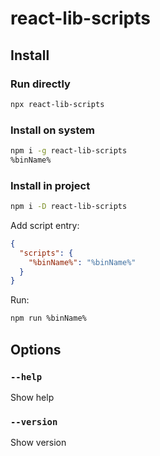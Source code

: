 # react-lib-scripts

## Install

### Run directly

```bash
npx react-lib-scripts
```

### Install on system

```bash
npm i -g react-lib-scripts
%binName%
```

### Install in project

```bash
npm i -D react-lib-scripts
```

Add script entry:

```json
{
  "scripts": {
    "%binName%": "%binName%"
  }
}
```

Run:

```bash
npm run %binName%
```

## Options

### `--help`

Show help

### `--version`

Show version
